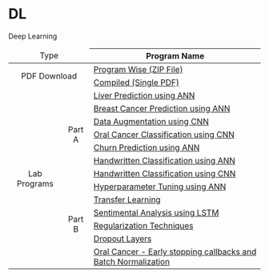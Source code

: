 
# DL
Deep Learning

<table>
<thead>
  <tr>
    <td rowspan="2" colspan="2" align="center">Type</td>
    <th>Program Name</th>
  </tr>
</thead>
<tbody>

  <tr>
  <td rowspan="2" colspan=2 align="center">PDF Download</td>
  <td><a href="https://drive.google.com/uc?id=1bjRgCxSXWNj1-O6hVC8k1d4DnA1rMfRe&export=download">Program Wise (ZIP File)</a></td>
  </tr>
  <td><a href="https://drive.google.com/uc?id=1iO51U5zJdmQLnCksPPM1juh_vQa4iGrq&export=download">Compiled (Single PDF)</a></td>
  </tr>
    <td rowspan="15" align="center">Lab Programs</td>
    <td rowspan="7" align="center">Part A</td>
    <td><a href="Lab01.ipynb">Liver Prediction using ANN</a></td>
  </tr>
  <tr>
    <td><a href="Lab02.ipynb">Breast Cancer Prediction using ANN</a></td>
  </tr>
  <tr>
    <td><a href="Lab03.ipynb">Data Augmentation using CNN</a></td>
  </tr>
  <tr>
    <td><a href="Lab04.ipynb">Oral Cancer Classification using CNN</td>
  </tr>
  <tr>
    <td><a href="Lab05.ipynb">Churn Prediction using ANN</a></td>
  </tr>
  <tr>
    <td><a href="Lab06.ipynb">Handwritten Classification using ANN</a></td>
  </tr>
  <tr>
    <td><a href="Lab07.ipynb">Handwritten Classification using CNN</a></td>
  </tr>
    <tr>
    <td rowspan="6" align="center">Part B</td>
    <td><a href="Lab08.ipynb">Hyperparameter Tuning using ANN</a></td>
  </tr>
  <tr>
    <td><a href="Lab09.ipynb">Transfer Learning</a></td>
  </tr>
  <tr>
    <td><a href="Lab10.ipynb">Sentimental Analysis using LSTM</a></td>
  </tr>
    <tr>
    <td><a href="Lab11.ipynb">Regularization Techniques</a></td>
  </tr>
    <tr>
    <td><a href="Lab12.ipynb">Dropout Layers </a></td>
  </tr>
    <tr>
    <td><a href="Lab13.ipynb">Oral Cancer - Early stopping callbacks and Batch Normalization</a></td>

</tbody>
</table>

